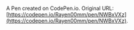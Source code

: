 # 

A Pen created on CodePen.io. Original URL: [https://codepen.io/Rayen00mm/pen/NWBxVXz](https://codepen.io/Rayen00mm/pen/NWBxVXz).

